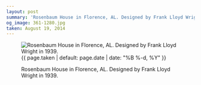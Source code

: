 ```yaml
---
layout: post
summary: 'Rosenbaum House in Florence, AL. Designed by Frank Lloyd Wright in 1939.'
og_image: 361-1280.jpg
taken: August 19, 2014
---
```


<figure class="post" data-src="{{ site.assets_url }}/{{ page.og_image }}" data-sub-html='#caption-{{ page.id | remove_first: "/" }}'>
<img alt="Rosenbaum House in Florence, AL. Designed by Frank Lloyd Wright in 1939." sizes="(min-width: 700px) 50vw, calc(100vw - 2rem)" src="{{ site.assets_url }}/361-640.jpg" srcset="{{ site.assets_url }}/361-1280.jpg 1280w, {{ site.assets_url }}/361-960.jpg 960w, {{ site.assets_url }}/361-640.jpg 640w, {{ site.assets_url }}/361-320.jpg 320w"/>
<figcaption id='caption-{{ page.id | remove_first: "/" }}'>
<time>{{ page.taken | default: page.date | date: "%B %-d, %Y" }}</time>
<p>Rosenbaum House in Florence, AL. Designed by Frank Lloyd Wright in 1939.</p>
</figcaption>
</figure>
